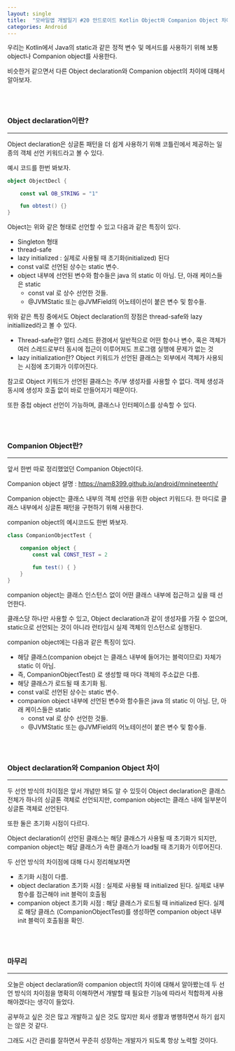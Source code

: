 ```yaml
---
layout: single
title:  "모바일앱 개발일기 #20 안드로이드 Kotlin Object와 Companion Object 차이"
categories: Android
---
```


우리는 Kotlin에서 Java의 static과 같은 정적 변수 및 메서드를 사용하기 위해 보통 object나 Companion object를 사용한다. 

비슷한거 같으면서 다른 Object declaration와 Companion object의 차이에 대해서 알아보자.

<br/><br/>
### Object declaration이란?


---

Object declaration은 싱글톤 패턴을 더 쉽게 사용하기 위해 코틀린에서 제공하는 일종의 객체 선언 키워드라고 볼 수 있다.

예시 코드를 한번 봐보자.

```kotlin
object ObjectDecl {

    const val OB_STRING = "1"

    fun obtest() {}
}
```

Object는 위와 같은 형태로 선언할 수 있고 다음과 같은 특징이 있다.

- Singleton 형태 
- thread-safe
- lazy initialized : 실제로 사용될 때 초기화(initialized) 된다 
- const val로 선언된 상수는 static 변수.
- object 내부에 선언된 변수와 함수들은 java 의 static 이 아님. 단, 아래 케이스들은 static
    - const val 로 상수 선언한 것들.
    - @JVMStatic 또는 @JVMField의 어노테이션이 붙은 변수 및 함수들.

위와 같은 특징 중에서도 Object declaration의 장점은 thread-safe와 lazy initiallized라고 볼 수 있다.
- Thread-safe란?
  멀티 스레드 환경에서 일반적으로 어떤 함수나 변수, 혹은 객체가 여러 스레드로부터 동시에 접근이 이루어져도 프로그램 실행에 문제가 없는 것
- lazy initialization란?
  Object 키워드가 선언된 클래스는 외부에서 객체가 사용되는 시점에 초기화가 이루어진다.

참고로 Object 키워드가 선언된 클래스는 주/부 생성자를 사용할 수 없다. 객체 생성과 동시에 생성자 호출 없이 바로 만들어지기 때문이다. 

또한 중첩 object 선언이 가능하며, 클래스나 인터페이스를 상속할 수 있다.


<br/><br/>
### Companion Object란?


---

앞서 한번 따로 정리했었던 Companion Object이다. 

Companion object 설명 : <https://nam8399.github.io/android/mnineteenth/>

Companion object는 클래스 내부의 객체 선언을 위한 object 키워드다. 한 마디로 클래스 내부에서 싱글톤 패턴을 구현하기 위해 사용한다.

companion object의 예시코드도 한번 봐보자.

```kotlin
class CompanionObjectTest {

    companion object {
        const val CONST_TEST = 2

        fun test() { }
    }
}
```

companion object는 클래스 인스턴스 없이 어떤 클래스 내부에 접근하고 싶을 때 선언한다. 

클래스당 하나만 사용할 수 있고, Object declaration과 같이 생성자를 가질 수 없으며, static으로 선언되는 것이 아니라 런타임시 실제 객체의 인스턴스로 실행된다.

companion object에는 다음과 같은 특징이 있다.

- 해당 클래스(companion obejct 는 클래스 내부에 들어가는 블럭이므로) 자체가 static 이 아님. 
- 즉, CompanionObjectTest() 로 생성할 때 마다 객체의 주소값은 다름.
- 해당 클래스가 로드될 때 초기화 됨.
- const val로 선언된 상수는 static 변수.
- companion object 내부에 선언된 변수와 함수들은 java 의 static 이 아님. 단, 아래 케이스들은 static
  - const val 로 상수 선언한 것들.
  - @JVMStatic 또는 @JVMField의 어노테이션이 붙은 변수 및 함수들.

<br/><br/>


### Object declaration와 Companion Object 차이

---

두 선언 방식의 차이점은 앞서 개념만 봐도 알 수 있듯이 Object declaration은 클래스 전체가 하나의 싱글톤 객체로 선언되지만, companion object는 클래스 내에 일부분이 싱글톤 객체로 선언된다. 

또한 둘은 초기화 시점이 다르다. 

Object declaration이 선언된 클래스는 해당 클래스가 사용될 때 초기화가 되지만, companion object는 해당 클래스가 속한 클래스가 load될 때 초기화가 이루어진다.

두 선언 방식의 차이점에 대해 다시 정리해보자면

- 초기화 시점이 다름.
- object declaration 초기화 시점 : 실제로 사용될 때 initialized 된다. 실제로 내부 함수를 접근해야 init 블럭이 호출됨 
- companion object 초기화 시점 : 해당 클래스가 로드될 때 initialized 된다. 실제로 해당 클래스 (CompanionObjectTest)를 생성하면 companion object 내부 init 블럭이 호출됨을 확인.
 

<br/><br/>



### 마무리

---

오늘은 object declaration와 companion object의 차이에 대해서 알아봤는데 두 선언 방식의 차이점을 명확히 이해하면서 개발할 때 필요한 기능에 따라서 적합하게 사용해야겠다는 생각이 들었다.

공부하고 싶은 것은 많고 개발하고 싶은 것도 많지만 회사 생활과 병행하면서 하기 쉽지는 않은 것 같다.

그래도 시간 관리를 잘하면서 꾸준히 성장하는 개발자가 되도록 항상 노력할 것이다.

